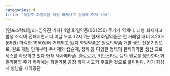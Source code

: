 ```yaml
---
categories: d
title: "특징주 화일약품 대형 화재사고 발생에 주가 약세"
---
```

[인포스탁데일리=임유진 기자] 4일 화일약품(061250) 주가가 약세다. 대형 화재사고 발생 소식이 전해지면서다.이날 오후 12시 2분 현재 화일약품은 전 거래일 대비 3.23%(65원) 하락한 1950원에 거래되고 있다.화일약품은 원료의약품 개발·생산 전문기업으로, 원료 개발 단계부터 주사제와 캡슐제, 정제 등 다양한 형태의 완제의약품 생산 프로세스를 확보하고 있다.현재 덱사메타손, 클로로퀸, 키모스타트 등의 원료를 생산한다.화일약품의 주가 하락에는 화일약품 공장 화재 사고가 주효한 것으로 풀이된다. 경기 화성시 향남읍 제약공단